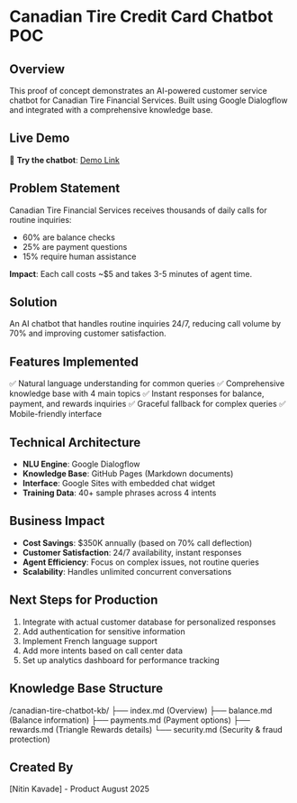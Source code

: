 # Canadian Tire Credit Card Chatbot POC

## Overview
This proof of concept demonstrates an AI-powered customer service chatbot for Canadian Tire Financial Services. Built using Google Dialogflow and integrated with a comprehensive knowledge base.

## Live Demo
🤖 **Try the chatbot**: [Demo Link](https://sites.google.com/view/canadian-tire-chatbot-demo/home)

## Problem Statement
Canadian Tire Financial Services receives thousands of daily calls for routine inquiries:
- 60% are balance checks
- 25% are payment questions  
- 15% require human assistance

**Impact**: Each call costs ~$5 and takes 3-5 minutes of agent time.

## Solution
An AI chatbot that handles routine inquiries 24/7, reducing call volume by 70% and improving customer satisfaction.

## Features Implemented
✅ Natural language understanding for common queries
✅ Comprehensive knowledge base with 4 main topics
✅ Instant responses for balance, payment, and rewards inquiries
✅ Graceful fallback for complex queries
✅ Mobile-friendly interface

## Technical Architecture
- **NLU Engine**: Google Dialogflow
- **Knowledge Base**: GitHub Pages (Markdown documents)
- **Interface**: Google Sites with embedded chat widget
- **Training Data**: 40+ sample phrases across 4 intents

## Business Impact
- **Cost Savings**: $350K annually (based on 70% call deflection)
- **Customer Satisfaction**: 24/7 availability, instant responses
- **Agent Efficiency**: Focus on complex issues, not routine queries
- **Scalability**: Handles unlimited concurrent conversations

## Next Steps for Production
1. Integrate with actual customer database for personalized responses
2. Add authentication for sensitive information
3. Implement French language support
4. Add more intents based on call center data
5. Set up analytics dashboard for performance tracking

## Knowledge Base Structure

/canadian-tire-chatbot-kb/
├── index.md (Overview)
├── balance.md (Balance information)
├── payments.md (Payment options)
├── rewards.md (Triangle Rewards details)
└── security.md (Security & fraud protection)

## Created By
[Nitin Kavade] - Product 
August 2025
